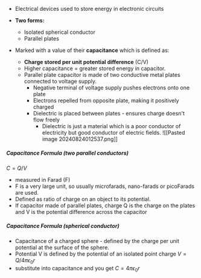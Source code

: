 - Electrical devices used to store energy in electronic circuits
- **Two forms:**
	- Isolated spherical conductor
	- Parallel plates

- Marked with a value of their **capacitance** which is defined as:
	- **Charge stored per unit potential difference** (C/V) 
	- Higher capacitance = greater stored energy in capacitor.
	- Parallel plate capacitor is made of two conductive metal plates connected to voltage supply.
		- Negative terminal of voltage supply pushes electrons onto one plate
		- Electrons repelled from opposite plate, making it positively charged 
		- Dielectric is placed between plates - ensures charge doesn't flow freely
			- Dielectric is just a material which is a poor conductor of electricity but good conductor of electric fields.
	![[Pasted image 20240824012537.png]]

##### Capacitance Formula (two parallel conductors)
$C = Q/V$
- measured in Farad (F)
- F is a very large unit, so usually microfarads, nano-farads or picoFarads are used.
- Defined as ratio of charge on an object to its potential.
- If capacitor made of parallel plates, charge Q is the charge on the plates and V is the potential difference across the capacitor

##### Capacitance Formula (spherical conductor)
- Capacitance of a charged sphere - defined by the charge per unit potential at the surface of the sphere.
- Potential V is defined by the potential of an isolated point charge $V=Q/4\pi\epsilon_0 r$ 
- substitute into capacitance and you get $C=4\pi \epsilon_0 r$ 
